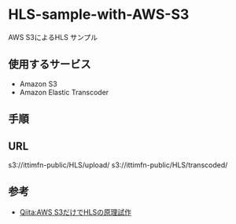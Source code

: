 # HLS-sample-with-AWS-S3
AWS S3によるHLS サンプル

## 使用するサービス

- Amazon S3
- Amazon Elastic Transcoder

## 手順



## URL

s3://ittimfn-public/HLS/upload/
s3://ittimfn-public/HLS/transcoded/



## 参考

- [Qiita:AWS S3だけでHLSの原理試作](https://qiita.com/yokobonbon/items/b5ae32ab50e3cf24c1b2)